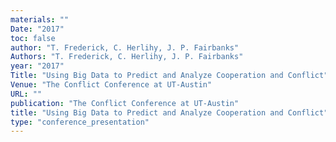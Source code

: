 ```yaml
---
materials: ""
Date: "2017"
toc: false
author: "T. Frederick, C. Herlihy, J. P. Fairbanks"
Authors: "T. Frederick, C. Herlihy, J. P. Fairbanks"
year: "2017"
Title: "Using Big Data to Predict and Analyze Cooperation and Conflict"
Venue: "The Conflict Conference at UT-Austin"
URL: ""
publication: "The Conflict Conference at UT-Austin"
title: "Using Big Data to Predict and Analyze Cooperation and Conflict"
type: "conference_presentation"
---
```


